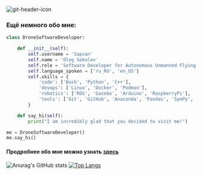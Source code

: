 ![git-header-icon](https://github.com/user-attachments/assets/31b9eb68-6404-4720-a7fc-06cc6b1cf8b7)
### Ещё немного обо мне:


```python
class DroneSoftwareDeveloper:

    def __init__(self):
        self.username = 'Sapsan'
        self.name = 'Oleg Sokolov'
        self.role = 'Software Developer for Autonomous Unmanned Flying Drones'
        self.language_spoken = ['ru_RU', 'en_US']
        self.skills = {
            'code': ['Bash', 'Python', 'C++'],
            'devops': ['Linux', 'Docker', 'Podman'],
            'robotics': ['ROS', 'Gazebo', 'Arduino', 'RaspberryPi'],
            'tools': ['Git', 'GitHub', 'Anaconda', 'Pandas', 'SymPy', 'NumPy', 'SciPy', 'Qt']
        }

    def say_hi(self):
        print("I am incredibly glad that you decided to visit me!")

me = DroneSoftwareDeveloper()
me.say_hi()
```
#### Продробнее обо мне можно узнать [здесь](https://github.com/al-sapsan/al-sapsan/tree/master)

![Anurag's GitHub stats](https://github-readme-stats.vercel.app/api?username=al-sapsan&show_icons=true&theme=github_dark)
[![Top Langs](https://github-readme-stats.vercel.app/api/top-langs/?username=al-sapsan&layout=donut&show_icons=true&theme=github_dark)](https://github.com/al-sapsan/github-readme-stats)
